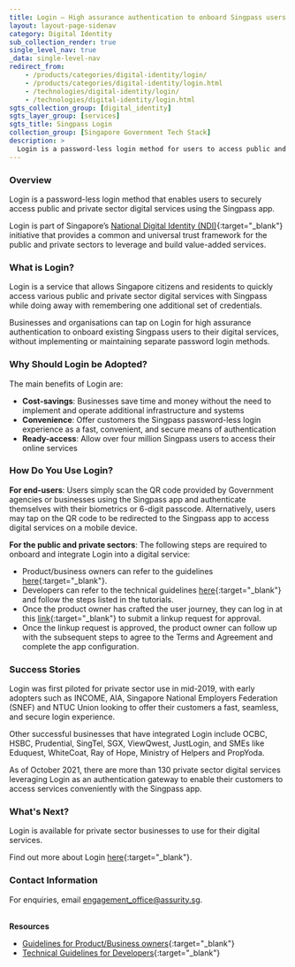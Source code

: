 ```yaml
---
title: Login – High assurance authentication to onboard Singpass users for digital services
layout: layout-page-sidenav
category: Digital Identity
sub_collection_render: true
single_level_nav: true
_data: single-level-nav
redirect_from:
    - /products/categories/digital-identity/login/
    - /products/categories/digital-identity/login.html
    - /technologies/digital-identity/login/
    - /technologies/digital-identity/login.html
sgts_collection_group: [digital_identity]
sgts_layer_group: [services]
sgts_title: Singpass Login
collection_group: [Singapore Government Tech Stack]
description: >
  Login is a password-less login method for users to access public and private sector digital services using the Singpass app.
---
```


### Overview

Login is a password-less login method that enables users to securely access public and private sector digital services using the Singpass app.

Login is part of Singapore’s [National Digital Identity (NDI)](/products/categories/digital-identity/national-digital-identity){:target="\_blank"} initiative that provides a common and universal trust framework for the public and private sectors to leverage and build value-added services.

### What is Login?

Login is a service that allows Singapore citizens and residents to quickly access various public and private sector digital services with Singpass while doing away with remembering one additional set of credentials.

Businesses and organisations can tap on Login for high assurance authentication to onboard existing Singpass users to their digital services, without implementing or maintaining separate password login methods.

### Why Should Login be Adopted?

The main benefits of Login are:

- **Cost-savings**: Businesses save time and money without the need to implement and operate additional infrastructure and systems
- **Convenience**: Offer customers the Singpass password-less login experience as a fast, convenient, and secure means of authentication
- **Ready-access**: Allow over four million Singpass users to access their online services

### How Do You Use Login?

**For end-users**: Users simply scan the QR code provided by Government agencies or businesses using the Singpass app and authenticate themselves with their biometrics or 6-digit passcode. Alternatively, users may tap on the QR code to be redirected to the Singpass app to access digital services on a mobile device.

**For the public and private sectors**: The following steps are required to onboard and integrate Login into a digital service:

- Product/business owners can refer to the guidelines [here](https://api.singpass.gov.sg/library/login/business/implementation-key-principles){:target="\_blank"}.
- Developers can refer to the technical guidelines [here](https://api.singpass.gov.sg/library/login/business/implementation-technical-requirements){:target="\_blank"} and follow the steps listed in the tutorials.
- Once the product owner has crafted the user journey, they can log in at this [link](https://api.singpass.gov.sg/){:target="\_blank"} to submit a linkup request for approval.
- Once the linkup request is approved, the product owner can follow up with the subsequent steps to agree to the Terms and Agreement and complete the app configuration.

### Success Stories

Login was first piloted for private sector use in mid-2019, with early adopters such as INCOME, AIA, Singapore National Employers Federation (SNEF) and NTUC Union looking to offer their customers a fast, seamless, and secure login experience.

Other successful businesses that have integrated Login include OCBC, HSBC, Prudential, SingTel, SGX, ViewQwest, JustLogin, and SMEs like Eduquest, WhiteCoat, Ray of Hope, Ministry of Helpers and PropYoda.

As of October 2021, there are more than 130 private sector digital services leveraging Login as an authentication gateway to enable their customers to access services conveniently with the Singpass app.

### What's Next?

Login is available for private sector businesses to use for their digital services.

Find out more about Login [here](https://api.singpass.gov.sg/library/login/business/introduction){:target="\_blank"}.

### Contact Information

For enquiries, email <engagement_office@assurity.sg>.

<br/>**Resources**

- [Guidelines for Product/Business owners](https://api.singpass.gov.sg/library/login/business/implementation-key-principles){:target="\_blank"}
- [Technical Guidelines for Developers](https://api.singpass.gov.sg/library/login/business/implementation-technical-requirements){:target="\_blank"}
